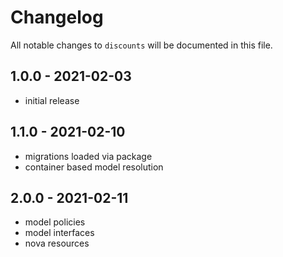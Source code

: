 # Changelog

All notable changes to `discounts` will be documented in this file.

## 1.0.0 - 2021-02-03

- initial release

## 1.1.0 - 2021-02-10

- migrations loaded via package
- container based model resolution

## 2.0.0 - 2021-02-11

- model policies
- model interfaces
- nova resources
